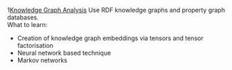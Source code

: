 1[Knowledge Graph Analysis](https://github.com/SmartDataAnalytics/Knowledge-Graph-Analysis-Programming-Exercises)
Use RDF knowledge graphs and property graph databases.  
What to learn:
- Creation of knowledge graph embeddings via tensors and tensor factorisation
- Neural network based technique
- Markov networks
